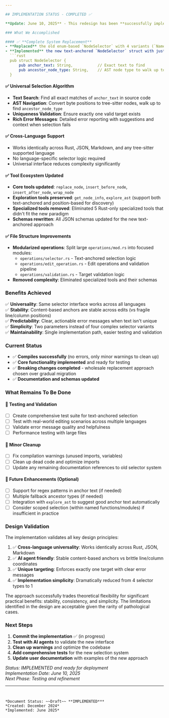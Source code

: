 ```yaml
---

## IMPLEMENTATION STATUS - COMPLETED ✅

**Update: June 10, 2025** - This redesign has been **successfully implemented** and deployed!

### What We Accomplished

#### ✅ **Complete System Replacement**
- **Replaced** the old enum-based `NodeSelector` with 4 variants (`Name`, `Type`, `Query`, `Position`)
- **Implemented** the new text-anchored `NodeSelector` struct with just two fields:
  ```rust
  pub struct NodeSelector {
      pub anchor_text: String,           // Exact text to find
      pub ancestor_node_type: String,    // AST node type to walk up to
  }
  ```

#### ✅ **Universal Selection Algorithm**
- **Text Search**: Find all exact matches of `anchor_text` in source code
- **AST Navigation**: Convert byte positions to tree-sitter nodes, walk up to find `ancestor_node_type`
- **Uniqueness Validation**: Ensure exactly one valid target exists
- **Rich Error Messages**: Detailed error reporting with suggestions and context when selection fails

#### ✅ **Cross-Language Support**
- Works identically across Rust, JSON, Markdown, and any tree-sitter supported language
- No language-specific selector logic required
- Universal interface reduces complexity significantly

#### ✅ **Tool Ecosystem Updated**
- **Core tools updated**: `replace_node`, `insert_before_node`, `insert_after_node`, `wrap_node`
- **Exploration tools preserved**: `get_node_info`, `explore_ast` (support both text-anchored and position-based for discovery)
- **Specialized tools removed**: Eliminated 5 Rust-only specialized tools that didn't fit the new paradigm
- **Schemas rewritten**: All JSON schemas updated for the new text-anchored approach

#### ✅ **File Structure Improvements**
- **Modularized operations**: Split large `operations/mod.rs` into focused modules:
  - `operations/selector.rs` - Text-anchored selection logic
  - `operations/edit_operation.rs` - Edit operations and validation pipeline
  - `operations/validation.rs` - Target validation logic
- **Removed complexity**: Eliminated specialized tools and their schemas

### Benefits Achieved

✅ **Universality**: Same selector interface works across all languages  
✅ **Stability**: Content-based anchors are stable across edits (vs fragile line/column positions)  
✅ **Predictability**: Clear, actionable error messages when text isn't unique  
✅ **Simplicity**: Two parameters instead of four complex selector variants  
✅ **Maintainability**: Single implementation path, easier testing and validation  

### Current Status

- ✅ **Compiles successfully** (no errors, only minor warnings to clean up)
- ✅ **Core functionality implemented** and ready for testing
- ✅ **Breaking changes completed** - wholesale replacement approach chosen over gradual migration
- ✅ **Documentation and schemas updated**

### What Remains To Be Done

#### 🔲 **Testing and Validation**
- [ ] Create comprehensive test suite for text-anchored selection
- [ ] Test with real-world editing scenarios across multiple languages
- [ ] Validate error message quality and helpfulness
- [ ] Performance testing with large files

#### 🔲 **Minor Cleanup**
- [ ] Fix compilation warnings (unused imports, variables)
- [ ] Clean up dead code and optimize imports
- [ ] Update any remaining documentation references to old selector system

#### 🔲 **Future Enhancements** (Optional)
- [ ] Support for regex patterns in anchor text (if needed)
- [ ] Multiple fallback ancestor types (if needed)
- [ ] Integration with `explore_ast` to suggest good anchor text automatically
- [ ] Consider scoped selection (within named functions/modules) if insufficient in practice

### Design Validation

The implementation validates all key design principles:

1. ✅ **Cross-language universality**: Works identically across Rust, JSON, Markdown
2. ✅ **AI agent friendly**: Stable content-based anchors vs brittle line/column coordinates  
3. ✅ **Unique targeting**: Enforces exactly one target with clear error messages
4. ✅ **Implementation simplicity**: Dramatically reduced from 4 selector types to 1

The approach successfully trades theoretical flexibility for significant practical benefits: stability, consistency, and simplicity. The limitations identified in the design are acceptable given the rarity of pathological cases.

### Next Steps

1. **Commit the implementation** ✅ (in progress)
2. **Test with AI agents** to validate the new interface
3. **Clean up warnings** and optimize the codebase
4. **Add comprehensive tests** for the new selection system
5. **Update user documentation** with examples of the new approach

*Status: IMPLEMENTED and ready for deployment*  
*Implementation Date: June 10, 2025*  
*Next Phase: Testing and refinement*

---
```


*Document Status: ~~Draft~~ **IMPLEMENTED***  
*Created: December 2024*  
*Implemented: June 2025*